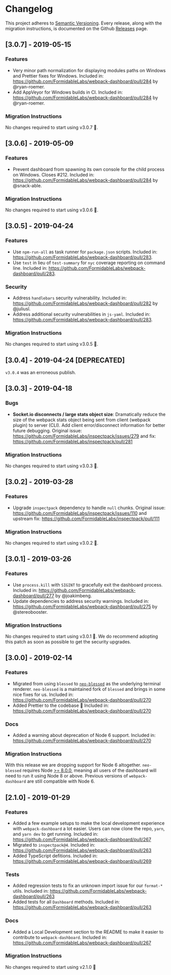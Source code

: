# Changelog

This project adheres to [Semantic Versioning](http://semver.org/).
Every release, along with the migration instructions, is documented on the Github [Releases](https://github.com/FormidableLabs/webpack-dashboard/releases) page.

## [3.0.7] - 2019-05-15

### Features

- Very minor path normalization for displaying modules paths on Windows and Prettier fixes for Windows. Included in: https://github.com/FormidableLabs/webpack-dashboard/pull/284 by @ryan-roemer.
- Add AppVeyor for Windows builds in CI. Included in: https://github.com/FormidableLabs/webpack-dashboard/pull/284 by @ryan-roemer.

### Migration Instructions

No changes required to start using v3.0.7 🎉.

## [3.0.6] - 2019-05-09

### Features

- Prevent dashboard from spawning its own console for the child process on Windows. Closes #212. Included in: https://github.com/FormidableLabs/webpack-dashboard/pull/284 by @snack-able.

### Migration Instructions

No changes required to start using v3.0.6 🎉.

## [3.0.5] - 2019-04-24

### Features

- Use `npm-run-all` as task runner for `package.json` scripts. Included in: https://github.com/FormidableLabs/webpack-dashboard/pull/283.
- Use `test` in lieu of `test-summary` for `nyc` coverage reporting on command line. Included in: https://github.com/FormidableLabs/webpack-dashboard/pull/283.

### Security

- Address `handlebars` security vulnerability. Included in: https://github.com/FormidableLabs/webpack-dashboard/pull/282 by @juliusl.
- Address additional security vulnerabilities in `js-yaml`. Included in: https://github.com/FormidableLabs/webpack-dashboard/pull/283.

### Migration Instructions

No changes required to start using v3.0.5 🎉.

## [3.0.4] - 2019-04-24 [DEPRECATED]

`v3.0.4` was an erroneous publish.

## [3.0.3] - 2019-04-18

### Bugs

- **Socket.io disconnects / large stats object size**: Dramatically reduce the size of the webpack stats object being sent from client (webpack plugin) to server (CLI). Add client error/disconnect information for better future debugging. Original issue: https://github.com/FormidableLabs/inspectpack/issues/279 and fix: https://github.com/FormidableLabs/inspectpack/pull/281

### Migration Instructions

No changes required to start using v3.0.3 🎉.

## [3.0.2] - 2019-03-28

### Features

- Upgrade `inspectpack` dependency to handle `null` chunks. Original issue: https://github.com/FormidableLabs/inspectpack/issues/110 and upstream fix: https://github.com/FormidableLabs/inspectpack/pull/111

### Migration Instructions

No changes required to start using v3.0.2 🎉.

## [3.0.1] - 2019-03-26

### Features

- Use `process.kill` with `SIGINT` to gracefully exit the dashboard process. Included in: https://github.com/FormidableLabs/webpack-dashboard/pull/277 by @joakimbeng.
- Update dependencies to address security warnings. Included in: https://github.com/FormidableLabs/webpack-dashboard/pull/275 by @stereobooster.

### Migration Instructions

No changes required to start using v3.0.1 🎉. We do recommend adopting this patch as soon as possible to get the security upgrades.

## [3.0.0] - 2019-02-14

### Features

- Migrated from using `blessed` to [`neo-blessed`](https://github.com/embark-framework/neo-blessed) as the underlying terminal renderer. `neo-blessed` is a maintained fork of `blessed` and brings in some nice fixes for us. Included in: https://github.com/FormidableLabs/webpack-dashboard/pull/270
- Added Prettier to the codebase 🎉 Included in: https://github.com/FormidableLabs/webpack-dashboard/pull/270

### Docs

- Added a warning about deprecation of Node 6 support. Included in: https://github.com/FormidableLabs/webpack-dashboard/pull/270

### Migration Instructions

With this release we are dropping support for Node 6 altogether. `neo-blessed` requires Node [>= 8.0.0](https://github.com/embark-framework/neo-blessed/blob/master/package.json#L38), meaning all users of the dashboard will need to run it using Node 8 or above. Previous versions of `webpack-dashboard` are still compatible with Node 6.

## [2.1.0] - 2019-01-29

### Features

- Added a few example setups to make the local development experience with `webpack-dashboard` a lot easier. Users can now clone the repo, `yarn`, and `yarn dev` to get running. Included in: https://github.com/FormidableLabs/webpack-dashboard/pull/267
- Migrated to `inspectpack@4`. Included in: https://github.com/FormidableLabs/webpack-dashboard/pull/263
- Added TypeScript defitions. Included in: https://github.com/FormidableLabs/webpack-dashboard/pull/269

### Tests

- Added regression tests to fix an unknown import issue for our `format-*` utils. Included in: https://github.com/FormidableLabs/webpack-dashboard/pull/263
- Added tests for all `Dashboard` methods. Included in: https://github.com/FormidableLabs/webpack-dashboard/pull/263

### Docs

- Added a Local Development section to the README to make it easier to contribute to `webpack-dashboard`. Included in: https://github.com/FormidableLabs/webpack-dashboard/pull/267

### Migration Instructions

No changes required to start using v2.1.0 🎉
